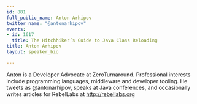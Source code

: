 ```yaml
---
id: 881
full_public_name: Anton Arhipov
twitter_name: "@antonarhipov"
events:
- id: 1617
  title: The Hitchhiker’s Guide to Java Class Reloading
title: Anton Arhipov
layout: speaker_bio

---
```

Anton is a Developer Advocate at ZeroTurnaround. Professional interests include programming languages, middleware and developer tooling. He tweets as @antonarhipov, speaks at Java conferences, and occasionally writes articles for RebelLabs at http://rebellabs.org